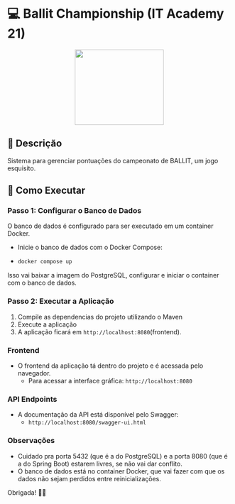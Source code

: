 # 💻 Ballit Championship (IT Academy 21)


<div align="center">
 <img height=170 width=200 src="https://media.tenor.com/_mYZWyrW3AUAAAAi/peach-goma-pc-night-keyboard-smashing.gif">
</div>

## 📝 Descrição
Sistema para gerenciar pontuações do campeonato de BALLIT, um jogo esquisito.

## 🔧 Como Executar

### Passo 1: Configurar o Banco de Dados

O banco de dados é configurado para ser executado em um container Docker.

- Inicie o banco de dados com o Docker Compose:
- 
   ```bash
   docker compose up
   ```
  
Isso vai baixar a imagem do PostgreSQL, configurar e iniciar o container com o banco de dados.

### Passo 2: Executar a Aplicação

1. Compile as dependencias do projeto utilizando o Maven
2. Execute a aplicação
3. A aplicação ficará em `http://localhost:8080`(frontend).

### Frontend

- O frontend da aplicação tá dentro do projeto e é acessada pelo navegador. 
  - Para acessar a interface gráfica: `http://localhost:8080`

### API Endpoints

- A documentação da API está disponível pelo Swagger:
  - `http://localhost:8080/swagger-ui.html`

### Observações

- Cuidado pra porta 5432 (que é a do PostgreSQL) e a porta 8080 (que é a do Spring Boot) estarem livres, se não vai dar conflito.
- O banco de dados está no container Docker, que vai fazer com que os dados não sejam perdidos entre reinicializações.

Obrigada! 🚀✨